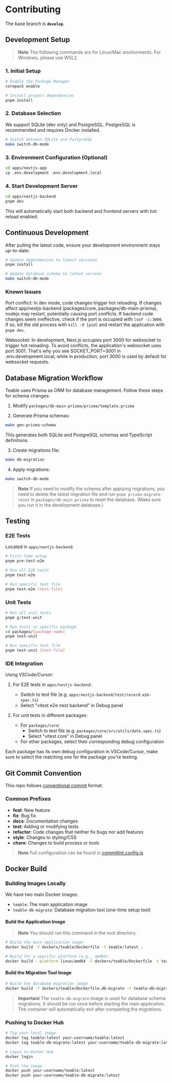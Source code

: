 # Contributing

The base branch is **`develop`**.

## Development Setup

> **Note**
> The following commands are for Linux/Mac environments. For Windows, please use WSL2.

### 1. Initial Setup

```bash
# Enable the Package Manager
corepack enable

# Install project dependencies
pnpm install
```

### 2. Database Selection
We support SQLite (dev only) and PostgreSQL. PostgreSQL is recommended and requires Docker installed.

```bash
# Switch between SQLite and PostgreSQL
make switch-db-mode
```

### 3. Environment Configuration (Optional)
```bash
cd apps/nextjs-app
cp .env.development .env.development.local
```

### 4. Start Development Server
```bash
cd apps/nestjs-backend
pnpm dev
```
This will automatically start both backend and frontend servers with hot reload enabled.

## Continuous Development

After pulling the latest code, ensure your development environment stays up-to-date:

```bash
# Update dependencies to latest versions
pnpm install

# Update database schema to latest version
make switch-db-mode
```

### Known Issues

Port conflict: In dev mode, code changes trigger hot reloading. If changes affect app/nestjs-backend (packages/core, packages/db-main-prisma), nodejs may restart, potentially causing port conflicts.
If backend code changes seem ineffective, check if the port is occupied with `lsof -i:3000`. If so, kill the old process with `kill -9 [pid]` and restart the application with `pnpm dev`.

Websocket: In development, Next.js occupies port 3000 for websocket to trigger hot reloading. To avoid conflicts, the application's websocket uses port 3001. That's why you see SOCKET_PORT=3001 in .env.development.local, while in production, port 3000 is used by default for websocket requests.

## Database Migration Workflow

Teable uses Prisma as ORM for database management. Follow these steps for schema changes:

1. Modify `packages/db-main-prisma/prisma/template.prisma`

2. Generate Prisma schemas:
```bash
make gen-prisma-schema
```
This generates both SQLite and PostgreSQL schemas and TypeScript definitions.

3. Create migrations file:
```bash
make db-migration
```

4. Apply migrations:
```bash
make switch-db-mode
```

> **Note**
> If you need to modify the schema after applying migrations, you need to delete the latest migration file and run `pnpm prisma-migrate-reset` in `packages/db-main-prisma` to reset the database. (Make sure you run it in the development database.)

## Testing

### E2E Tests
Located in `apps/nestjs-backend`:

```bash
# First-time setup
pnpm pre-test-e2e

# Run all E2E tests
pnpm test-e2e

# Run specific test file
pnpm test-e2e [test-file]
```

### Unit Tests
```bash
# Run all unit tests
pnpm g:test-unit

# Run tests in specific package
cd packages/[package-name]
pnpm test-unit

# Run specific test file
pnpm test-unit [test-file]
```

### IDE Integration
Using VSCode/Cursor:
1. For E2E tests in `apps/nestjs-backend`:
   - Switch to test file (e.g. `apps/nestjs-backend/test/record.e2e-spec.ts`)
   - Select "vitest e2e nest backend" in Debug panel

2. For unit tests in different packages:
   - For `packages/core`: 
     - Switch to test file (e.g. `packages/core/src/utils/date.spec.ts`)
     - Select "vitest core" in Debug panel
   - For other packages, select their corresponding debug configuration

Each package has its own debug configuration in VSCode/Cursor, make sure to select the matching one for the package you're testing.

## Git Commit Convention

This repo follows [conventional commit](https://www.conventionalcommits.org/en/v1.0.0/) format.

### Common Prefixes
- **feat**: New feature
- **fix**: Bug fix
- **docs**: Documentation changes
- **test**: Adding or modifying tests
- **refactor**: Code changes that neither fix bugs nor add features
- **style**: Changes to styling/CSS
- **chore**: Changes to build process or tools

> **Note**
> Full configuration can be found in [commitlint.config.js](https://github.com/teableio/teable/blob/main/commitlint.config.js)

## Docker Build

### Building Images Locally

We have two main Docker images:
- `teable`: The main application image
- `teable-db-migrate`: Database migration tool (one-time setup tool)

#### Build the Application Image
> **Note**
> You should run this command in the root directory.

```bash
# Build the main application image
docker build -f dockers/teable/Dockerfile -t teable:latest .

# Build for a specific platform (e.g., amd64)
docker build --platform linux/amd64 -f dockers/teable/Dockerfile -t teable:latest .
```

#### Build the Migration Tool Image

```bash
# Build the database migration image
docker build -f dockers/teable/Dockerfile.db-migrate -t teable-db-migrate:latest .
```

> **Important**
> The `teable-db-migrate` image is used for database schema migrations. It should be run once before starting the main application. The container will automatically exit after completing the migrations.

### Pushing to Docker Hub

```bash
# Tag your local image
docker tag teable:latest your-username/teable:latest
docker tag teable-db-migrate:latest your-username/teable-db-migrate:latest

# Login to Docker Hub
docker login

# Push the image
docker push your-username/teable:latest
docker push your-username/teable-db-migrate:latest
```
